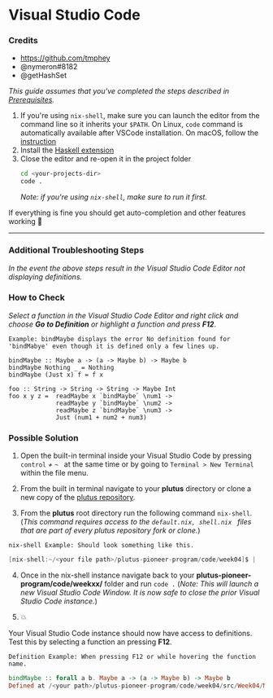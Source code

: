 # Visual Studio Code

### Credits
- https://github.com/tmphey
- @nymeron#8182
- @getHashSet

_This guide assumes that you've completed the steps described in [Prerequisites](./prerequisites.md)._

1. If you're using `nix-shell`, make sure you can launch the editor from the command line so it inherits your `$PATH`.
   On Linux, `code` command is automatically available after VSCode installation.
   On macOS, follow the [instruction](https://code.visualstudio.com/docs/setup/mac#_launching-from-the-command-line)
2. Install the [Haskell extension](https://marketplace.visualstudio.com/items?itemName=haskell.haskell)
3. Close the editor and re-open it in the project folder
   ```bash
   cd <your-projects-dir>
   code .
   ```
   _Note: if you're using `nix-shell`, make sure to run it first._

If everything is fine you should get auto-completion and other features working 🎉

---

### Additional Troubleshooting Steps
_In the event the above steps result in the Visual Studio Code Editor not displaying definitions._

### How to Check
_Select a function in the Visual Studio Code Editor and right click and choose **Go to Definition** or highlight a function and press **F12**_.

`Example: bindMaybe displays the error No definition found for 'bindMabye' even though it is defined only a few lines up.`
```
bindMaybe :: Maybe a -> (a -> Maybe b) -> Maybe b
bindMaybe Nothing _ = Nothing
bindMaybe (Just x) f = f x

foo :: String -> String -> String -> Maybe Int
foo x y z =  readMaybe x `bindMaybe` \num1 ->
             readMaybe y `bindMaybe` \num2 ->
             readMaybe z `bindMaybe` \num3 ->
             Just (num1 + num2 + num3)
```

### Possible Solution
1. Open the built-in terminal inside your Visual Studio Code by pressing `control` _+_ `~ ` at the same time or by going to `Terminal > New Terminal` within the file menu.

2. From the built in terminal navigate to your **plutus** directory or clone a new copy of the [plutus repository](https://github.com/input-output-hk/plutus).

3. From the **plutus** root directory run the following command `nix-shell`. (_This command requires access to the `default.nix, shell.nix ` files that are part of every plutus repository fork or clone._)

`nix-shell Example: Should look something like this.`
```c
[nix-shell:~/<your file path>/plutus-pioneer-program/code/week04]$ |
```

4. Once in the nix-shell instance navigate back to your **plutus-pioneer-program/code/weekxx/** folder and run `code .` (_Note: This will launch a new Visual Studio Code Window. It is now safe to close the prior Visual Studio Code instance._)

5. :boom:

Your Visual Studio Code instance should now have access to definitions. Test this by selecting a function an pressing **F12**.

`Definition Example: When pressing F12 or while hovering the function name.`
```haskell
bindMaybe :: forall a b. Maybe a -> (a -> Maybe b) -> Maybe b
Defined at /<your path>/plutus-pioneer-program/code/week04/src/Week04/Maybe.hs:19:1
```
